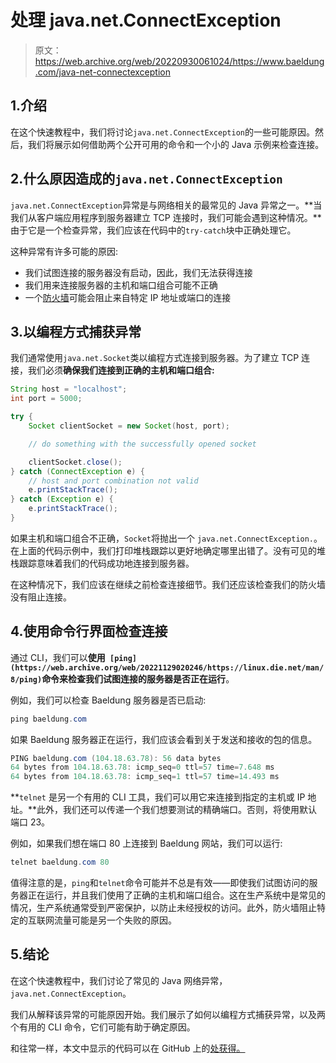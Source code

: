 # 处理 java.net.ConnectException

> 原文：<https://web.archive.org/web/20220930061024/https://www.baeldung.com/java-net-connectexception>

## 1.介绍

在这个快速教程中，我们将讨论`java.net.ConnectException`的一些可能原因。然后，我们将展示如何借助两个公开可用的命令和一个小的 Java 示例来检查连接。

## 2.什么原因造成的`java.net.ConnectException`

`java.net.ConnectException`异常是与网络相关的最常见的 Java 异常之一。**当我们从客户端应用程序到服务器建立 TCP 连接时，我们可能会遇到这种情况。**由于它是一个检查异常，我们应该在代码中的`try-catch`块中正确处理它。

这种异常有许多可能的原因:

*   我们试图连接的服务器没有启动，因此，我们无法获得连接
*   我们用来连接服务器的主机和端口组合可能不正确
*   一个[防火墙](/web/20221129020246/https://www.baeldung.com/cs/firewalls-intro)可能会阻止来自特定 IP 地址或端口的连接

## 3.**以编程方式捕获异常**

我们通常使用`java.net.Socket`类以编程方式连接到服务器。为了建立 TCP 连接，我们必须**确保我们连接到正确的主机和端口组合:**

```java
String host = "localhost";
int port = 5000;

try {
    Socket clientSocket = new Socket(host, port);

    // do something with the successfully opened socket

    clientSocket.close();
} catch (ConnectException e) {
    // host and port combination not valid
    e.printStackTrace();
} catch (Exception e) {
    e.printStackTrace();
}
```

如果主机和端口组合不正确，`Socket`将抛出一个 `java.net.ConnectException.`。在上面的代码示例中，我们打印堆栈跟踪以更好地确定哪里出错了。没有可见的堆栈跟踪意味着我们的代码成功地连接到服务器。

在这种情况下，我们应该在继续之前检查连接细节。我们还应该检查我们的防火墙没有阻止连接。

## 4.**使用命令行界面检查连接**

通过 CLI，我们可以**使用` [ping](https://web.archive.org/web/20221129020246/https://linux.die.net/man/8/ping)`命令来检查我们试图连接的服务器是否正在运行**。

例如，我们可以检查 Baeldung 服务器是否已启动:

```java
ping baeldung.com
```

如果 Baeldung 服务器正在运行，我们应该会看到关于发送和接收的包的信息。

```java
PING baeldung.com (104.18.63.78): 56 data bytes
64 bytes from 104.18.63.78: icmp_seq=0 ttl=57 time=7.648 ms
64 bytes from 104.18.63.78: icmp_seq=1 ttl=57 time=14.493 ms
```

**`telnet` 是另一个有用的 CLI 工具，我们可以用它来连接到指定的主机或 IP 地址。**此外，我们还可以传递一个我们想要测试的精确端口。否则，将使用默认端口 23。

例如，如果我们想在端口 80 上连接到 Baeldung 网站，我们可以运行:

```java
telnet baeldung.com 80
```

值得注意的是，`ping`和`telnet`命令可能并不总是有效——即使我们试图访问的服务器正在运行，并且我们使用了正确的主机和端口组合。这在生产系统中是常见的情况，生产系统通常受到严密保护，以防止未经授权的访问。此外，防火墙阻止特定的互联网流量可能是另一个失败的原因。

## 5.结论

在这个快速教程中，我们讨论了常见的 Java 网络异常，`java.net.ConnectException`。

我们从解释该异常的可能原因开始。我们展示了如何以编程方式捕获异常，以及两个有用的 CLI 命令，它们可能有助于确定原因。

和往常一样，本文中显示的代码可以在 GitHub 上的[处获得。](https://web.archive.org/web/20221129020246/https://github.com/eugenp/tutorials/tree/master/core-java-modules/core-java-networking-2)